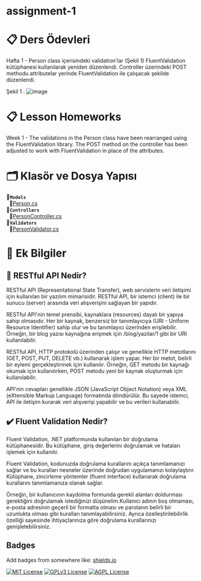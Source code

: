 # assignment-1

# 📋 Ders Ödevleri

Hafta 1 - Person class içerisindeki validation'lar (Şekil 1) FluentValidation kütüphanesi kullanılarak yeniden düzenlendi. Controller üzerindeki POST methodu attributelar yerinde FluentValidation ile çalışacak şekilde düzenlendi. 

Şekil 1 :
![image](https://github.com/sdnrcvk/sdnrcvk/assets/58807892/b1409059-e02a-4fc9-b03b-b6e2eb561cab) 
  
# 📋 Lesson Homeworks

Week 1 - The validations in the Person class have been rearranged using the FluentValidation library. The POST method on the controller has been adjusted to work with FluentValidation in place of the attributes.

# 🗂️ Klasör ve Dosya Yapısı

📂**`Models`**  
&nbsp;&nbsp;📃[Person.cs]()      
📂**`Controllers`**  
&nbsp;&nbsp;📃[PersonController.cs]()     
📂**`Validators`**  
&nbsp;&nbsp;📃[PersonValidator.cs]()   

# 📎 Ek Bilgiler

## 🔗 RESTful API Nedir?

RESTful API (Representational State Transfer), web servislerin veri iletişimi için kullanılan bir yazılım mimarisidir. RESTful API, bir istemci (client) ile bir sunucu (server) arasında veri alışverişini sağlayan bir yapıdır.

RESTful API'nin temel prensibi, kaynaklara (resources) dayalı bir yapıya sahip olmasıdır. Her bir kaynak, benzersiz bir tanımlayıcıya (URI - Uniform Resource Identifier) sahip olur ve bu tanımlayıcı üzerinden erişilebilir. Örneğin, bir blog yazısı kaynağına erişmek için /blog/yazilar/1 gibi bir URI kullanılabilir.

RESTful API, HTTP protokolü üzerinden çalışır ve genellikle HTTP metotlarını (GET, POST, PUT, DELETE vb.) kullanarak işlem yapar. Her bir metot, belirli bir eylemi gerçekleştirmek için kullanılır. Örneğin, GET metodu bir kaynağı okumak için kullanılırken, POST metodu yeni bir kaynak oluşturmak için kullanılabilir.

API'nin cevapları genellikle JSON (JavaScript Object Notation) veya XML (eXtensible Markup Language) formatında döndürülür. Bu sayede istemci, API ile iletişim kurarak veri alışverişi yapabilir ve bu verileri kullanabilir.

## ✔️ Fluent Validation Nedir?

Fluent Validation, .NET platformunda kullanılan bir doğrulama kütüphanesidir. Bu kütüphane, giriş değerlerini doğrulamak ve hataları işlemek için kullanılır.

Fluent Validation, kodunuzda doğrulama kurallarını açıkça tanımlamanızı sağlar ve bu kuralları nesneler üzerinde doğrudan uygulamanızı kolaylaştırır. Kütüphane, zincirleme yöntemler (fluent interface) kullanarak doğrulama kurallarını tanımlamanıza olanak sağlar.

Örneğin, bir kullanıcının kaydolma formunda gerekli alanları doldurması gerektiğini doğrulamak istediğinizi düşünelim.Kullanıcı adının boş olmaması, e-posta adresinin geçerli bir formatta olması ve parolanın belirli bir uzunlukta olması gibi kuralları tanımlayabilirsiniz. Ayrıca özelleştirilebilirlik özelliği sayesinde ihtiyaçlarınıza göre doğrulama kurallarınızı genişletebilirsiniz.

## Badges

Add badges from somewhere like: [shields.io](https://shields.io/)

[![MIT License](https://img.shields.io/badge/License-MIT-green.svg)](https://choosealicense.com/licenses/mit/)
[![GPLv3 License](https://img.shields.io/badge/License-GPL%20v3-yellow.svg)](https://opensource.org/licenses/)
[![AGPL License](https://img.shields.io/badge/license-AGPL-blue.svg)](http://www.gnu.org/licenses/agpl-3.0)

